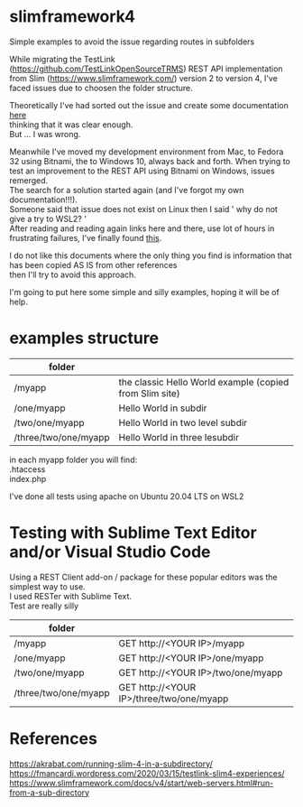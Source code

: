 # slimframework4
Simple examples to avoid the issue regarding routes in subfolders

While migrating the TestLink (https://github.com/TestLinkOpenSourceTRMS) REST API implementation   
from Slim (https://www.slimframework.com/) version 2 to version 4, I've faced issues due to
choosen the folder structure.

Theoretically I've had sorted out the issue and create some documentation [here](https://fmancardi.wordpress.com/2020/03/15/testlink-slim4-experiences/)  
thinking that it was clear enough.  
But ... I was wrong.  

Meanwhile I've moved my development environment from Mac, to Fedora 32 using Bitnami, the to Windows 10, always back and forth.
When trying to test an improvement to the REST API using Bitnami on Windows, issues remerged.  
The search for a solution started again (and I've forgot my own documentation!!!).  
Someone said that issue does not exist on Linux then I said ' why do not give a try to WSL2? '  
After reading and reading again links here and there, use lot of hours in frustrating failures, I've finally found [this](https://akrabat.com/running-slim-4-in-a-subdirectory/).

I do not like this documents where the only thing you find is information that has been copied AS IS from other references  
then I'll try to avoid this approach.

I'm going to put here some simple and silly examples, hoping it will be of help. 

# examples structure

| folder        |            | 
| ------------- |-------------| 
| /myapp        | the classic Hello World example (copied from Slim site) |
| /one/myapp    | Hello World in subdir |
| /two/one/myapp    | Hello World in two level subdir      |
| /three/two/one/myapp | Hello World in three lesubdir      |

in each myapp folder you will find:  
.htaccess  
index.php  

I've done all tests using apache on Ubuntu 20.04 LTS on WSL2

# Testing with Sublime Text Editor and/or Visual Studio Code  
Using a REST Client add-on / package for these popular editors was the simplest way to use.  
I used RESTer with Sublime Text.  
Test are really silly  

| folder        |            | 
| ------------- |-------------| 
| /myapp        | GET http://\<YOUR IP>/myapp |
| /one/myapp    | GET http://\<YOUR IP>/one/myapp |
| /two/one/myapp    | GET http://\<YOUR IP>/two/one/myapp      |
| /three/two/one/myapp | GET http://\<YOUR IP>/three/two/one/myapp      |


# References
https://akrabat.com/running-slim-4-in-a-subdirectory/  
https://fmancardi.wordpress.com/2020/03/15/testlink-slim4-experiences/  
https://www.slimframework.com/docs/v4/start/web-servers.html#run-from-a-sub-directory  






